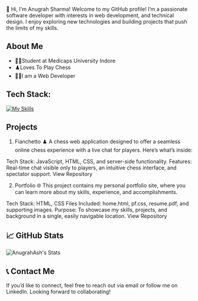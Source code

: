 👋 Hi, I'm Anugrah Sharma!
Welcome to my GitHub profile! I’m a passionate software developer with interests in web development, and technical design. I enjoy exploring new technologies and building projects that push the limits of my skills.

## About Me
* 🧑‍🎓Student at Medicaps University Indore
* ♟️Loves To Play Chess
* 🧑‍💻I am a Web Developer

## Tech Stack:
[![My Skills](https://skillicons.dev/icons?i=js,html,css,bootstrap,mongodb,express,react,nodejs,tailwind,java,c,cpp,github,netlify,vercel)](https://skillicons.dev)


## Projects
1. Fianchetto ♟️
A chess web application designed to offer a seamless online chess experience with a live chat for players. Here’s what’s inside:

Tech Stack: JavaScript, HTML, CSS, and server-side functionality.
Features: Real-time chat visible only to players, an intuitive chess interface, and spectator support.
View Repository

2. Portfolio 🌐
This project contains my personal portfolio site, where you can learn more about my skills, experience, and accomplishments.

Tech Stack: HTML, CSS
Files Included: home.html, pf.css, resume.pdf, and supporting images.
Purpose: To showcase my skills, projects, and background in a single, easily navigable location.
View Repository

## 📈 GitHub Stats
![AnugrahAsh's Stats](https://github-readme-stats.vercel.app/api?username=AnugrahAsh&theme=vue-dark&show_icons=true&hide_border=true&count_private=true)


## 📞 Contact Me
If you’d like to connect, feel free to reach out via email or follow me on LinkedIn. Looking forward to collaborating!


